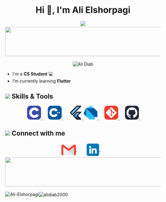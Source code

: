 <h1 align='center'> Hi 👋, I'm Ali Elshorpagi </h1>

<p align="center">
  <a href="#"><img src="https://readme-typing-svg.herokuapp.com/?lines=Backend%20Developer;&font=Fira%20Code&center=true&width=440&height=45&color=f75c7e&vCenter=true&size=22"></a>
  <img src="https://github.com/Govindv7555/Govindv7555/blob/main/49e76e0596857673c5c80c85b84394c1.gif" width=1100px height=95px>
  <p align="center"> <img src="https://komarev.com/ghpvc/?username=Ali-Elshorpagi&label=Profile%20views&color=0e75b6&style=flat" alt="Ali Diab"/> </p>
</p>

- I'm a <strong>CS Student</strong> 💻
- I’m currently learning <strong>Flutter</strong>

## <img src="https://media2.giphy.com/media/QssGEmpkyEOhBCb7e1/giphy.gif?cid=ecf05e47a0n3gi1bfqntqmob8g9aid1oyj2wr3ds3mg700bl&rid=giphy.gif" width ="3%"> Skills & Tools

<p align="center"> 
  &emsp; 
  <a href="https://devdocs.io/c/"> 
     <img src="./img/c.svg" alt="C" width="45" height="45">
  </a> 
  &emsp;
  <a href="https://cplusplus.com/doc/"> 
    <img src="./img/cpp.svg" alt="C++" width="45" height="45">
  </a> 
    &emsp;
  <a href="https://https://docs.flutter.dev/"> 
    <img src="./img/flutter.png" alt=".NET" width="45" height="45">
  </a> 
  <a href="https://https://dart.dev/get-dart"> 
    <img src="./img/dart.png" alt=".NET" width="45" height="45">
  </a> 
    &emsp;
  <a href="https://git-scm.com/doc">
     <img src="./img/git.svg" alt="Git" width="45" height="45">
  </a>
  &emsp;
  <a href="https://docs.github.com/en">
   <img src="./img/Github.svg" alt="GitHub" width="45" height="45">
  </a>
  &emsp;
</p>

## <img src="https://media.giphy.com/media/gIkM6hiJfvSIIJCnKy/giphy.gif" width="5%"> Connect with me

<div align="center">
<a href="mailto:alidiab8899@gmail.com">
  <img img src="./img/gmail.png" alt="Gmail" width="47" height="47" align="center">
</a>
  &emsp;&emsp;
<a href="https://www.linkedin.com/in/ali-diab-887796225/">
  <img src="./img/linkedin.png" alt="LinkedIn" width="40" height="40" align="center">
</a>
  &emsp;
</div>

<img src="https://github.com/Govindv7555/Govindv7555/blob/main/49e76e0596857673c5c80c85b84394c1.gif" width=1100px height=95px>

<p><img align="left" src="https://github-readme-stats.vercel.app/api?username=alidiab2000&show_icons=true&locale=en&theme=radical" alt="Ali-Elshorpagi" />
<img align="center" src="https://github-readme-stats.vercel.app/api/top-langs?username=alidiab2000&show_icons=true&locale=en&layout=compact&theme=radical" alt="alidiab2000"/> </p>

<br><br>
